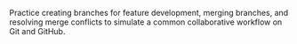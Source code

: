  Practice creating branches for feature development, merging branches, and resolving merge conflicts to simulate a common collaborative workflow on Git and GitHub.


